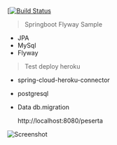 [[![Build Status](https://travis-ci.org/dihardmg/flyway-springboot.svg?branch=master)](https://travis-ci.org/dihardmg/flyway-springboot)

>Springboot Flyway Sample  

 - JPA
 - MySql
 - Flyway

>Test deploy heroku
 - spring-cloud-heroku-connector
 - postgresql
 - Data db.migration




    http://localhost:8080/peserta



 ![Screenshot](https://image.prntscr.com/image/2lFlGQiPQWW143Dr0gBafQ.png)
